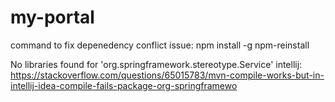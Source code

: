 # my-portal

command to fix depenedency conflict issue: npm install -g npm-reinstall

No libraries found for 'org.springframework.stereotype.Service' intellij: https://stackoverflow.com/questions/65015783/mvn-compile-works-but-in-intellij-idea-compile-fails-package-org-springframewo